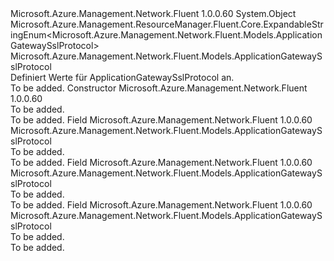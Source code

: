 <Type Name="ApplicationGatewaySslProtocol" FullName="Microsoft.Azure.Management.Network.Fluent.Models.ApplicationGatewaySslProtocol">
  <TypeSignature Language="C#" Value="public class ApplicationGatewaySslProtocol : Microsoft.Azure.Management.ResourceManager.Fluent.Core.ExpandableStringEnum&lt;Microsoft.Azure.Management.Network.Fluent.Models.ApplicationGatewaySslProtocol&gt;" />
  <TypeSignature Language="ILAsm" Value=".class public auto ansi beforefieldinit ApplicationGatewaySslProtocol extends Microsoft.Azure.Management.ResourceManager.Fluent.Core.ExpandableStringEnum`1&lt;class Microsoft.Azure.Management.Network.Fluent.Models.ApplicationGatewaySslProtocol&gt;" />
  <TypeSignature Language="DocId" Value="T:Microsoft.Azure.Management.Network.Fluent.Models.ApplicationGatewaySslProtocol" />
  <TypeSignature Language="VB.NET" Value="Public Class ApplicationGatewaySslProtocol&#xA;Inherits ExpandableStringEnum(Of ApplicationGatewaySslProtocol)" />
  <TypeSignature Language="F#" Value="type ApplicationGatewaySslProtocol = class&#xA;    inherit ExpandableStringEnum&lt;ApplicationGatewaySslProtocol&gt;" />
  <AssemblyInfo>
    <AssemblyName>Microsoft.Azure.Management.Network.Fluent</AssemblyName>
    <AssemblyVersion>1.0.0.60</AssemblyVersion>
  </AssemblyInfo>
  <Base>
    <BaseTypeName>System.Object</BaseTypeName>
    <BaseTypeName FrameworkAlternate="azure-dotnet">Microsoft.Azure.Management.ResourceManager.Fluent.Core.ExpandableStringEnum&lt;Microsoft.Azure.Management.Network.Fluent.Models.ApplicationGatewaySslProtocol&gt;</BaseTypeName>
    <BaseTypeArguments>
      <BaseTypeArgument TypeParamName="!0">Microsoft.Azure.Management.Network.Fluent.Models.ApplicationGatewaySslProtocol</BaseTypeArgument>
    </BaseTypeArguments>
  </Base>
  <Interfaces />
  <Docs>
    <summary>
            Definiert Werte für ApplicationGatewaySslProtocol an.
            </summary>
    <remarks>To be added.</remarks>
  </Docs>
  <Members>
    <Member MemberName=".ctor">
      <MemberSignature Language="C#" Value="public ApplicationGatewaySslProtocol ();" />
      <MemberSignature Language="ILAsm" Value=".method public hidebysig specialname rtspecialname instance void .ctor() cil managed" />
      <MemberSignature Language="DocId" Value="M:Microsoft.Azure.Management.Network.Fluent.Models.ApplicationGatewaySslProtocol.#ctor" />
      <MemberSignature Language="VB.NET" Value="Public Sub New ()" />
      <MemberType>Constructor</MemberType>
      <AssemblyInfo>
        <AssemblyName>Microsoft.Azure.Management.Network.Fluent</AssemblyName>
        <AssemblyVersion>1.0.0.60</AssemblyVersion>
      </AssemblyInfo>
      <Parameters />
      <Docs>
        <summary>To be added.</summary>
        <remarks>To be added.</remarks>
      </Docs>
    </Member>
    <Member MemberName="TlsV1_0">
      <MemberSignature Language="C#" Value="public static readonly Microsoft.Azure.Management.Network.Fluent.Models.ApplicationGatewaySslProtocol TlsV1_0;" />
      <MemberSignature Language="ILAsm" Value=".field public static initonly class Microsoft.Azure.Management.Network.Fluent.Models.ApplicationGatewaySslProtocol TlsV1_0" />
      <MemberSignature Language="DocId" Value="F:Microsoft.Azure.Management.Network.Fluent.Models.ApplicationGatewaySslProtocol.TlsV1_0" />
      <MemberSignature Language="VB.NET" Value="Public Shared ReadOnly TlsV1_0 As ApplicationGatewaySslProtocol " />
      <MemberSignature Language="F#" Value=" staticval mutable TlsV1_0 : Microsoft.Azure.Management.Network.Fluent.Models.ApplicationGatewaySslProtocol" Usage="Microsoft.Azure.Management.Network.Fluent.Models.ApplicationGatewaySslProtocol.TlsV1_0" />
      <MemberType>Field</MemberType>
      <AssemblyInfo>
        <AssemblyName>Microsoft.Azure.Management.Network.Fluent</AssemblyName>
        <AssemblyVersion>1.0.0.60</AssemblyVersion>
      </AssemblyInfo>
      <ReturnValue>
        <ReturnType>Microsoft.Azure.Management.Network.Fluent.Models.ApplicationGatewaySslProtocol</ReturnType>
      </ReturnValue>
      <Docs>
        <summary>To be added.</summary>
        <remarks>To be added.</remarks>
      </Docs>
    </Member>
    <Member MemberName="TlsV1_1">
      <MemberSignature Language="C#" Value="public static readonly Microsoft.Azure.Management.Network.Fluent.Models.ApplicationGatewaySslProtocol TlsV1_1;" />
      <MemberSignature Language="ILAsm" Value=".field public static initonly class Microsoft.Azure.Management.Network.Fluent.Models.ApplicationGatewaySslProtocol TlsV1_1" />
      <MemberSignature Language="DocId" Value="F:Microsoft.Azure.Management.Network.Fluent.Models.ApplicationGatewaySslProtocol.TlsV1_1" />
      <MemberSignature Language="VB.NET" Value="Public Shared ReadOnly TlsV1_1 As ApplicationGatewaySslProtocol " />
      <MemberSignature Language="F#" Value=" staticval mutable TlsV1_1 : Microsoft.Azure.Management.Network.Fluent.Models.ApplicationGatewaySslProtocol" Usage="Microsoft.Azure.Management.Network.Fluent.Models.ApplicationGatewaySslProtocol.TlsV1_1" />
      <MemberType>Field</MemberType>
      <AssemblyInfo>
        <AssemblyName>Microsoft.Azure.Management.Network.Fluent</AssemblyName>
        <AssemblyVersion>1.0.0.60</AssemblyVersion>
      </AssemblyInfo>
      <ReturnValue>
        <ReturnType>Microsoft.Azure.Management.Network.Fluent.Models.ApplicationGatewaySslProtocol</ReturnType>
      </ReturnValue>
      <Docs>
        <summary>To be added.</summary>
        <remarks>To be added.</remarks>
      </Docs>
    </Member>
    <Member MemberName="TlsV1_2">
      <MemberSignature Language="C#" Value="public static readonly Microsoft.Azure.Management.Network.Fluent.Models.ApplicationGatewaySslProtocol TlsV1_2;" />
      <MemberSignature Language="ILAsm" Value=".field public static initonly class Microsoft.Azure.Management.Network.Fluent.Models.ApplicationGatewaySslProtocol TlsV1_2" />
      <MemberSignature Language="DocId" Value="F:Microsoft.Azure.Management.Network.Fluent.Models.ApplicationGatewaySslProtocol.TlsV1_2" />
      <MemberSignature Language="VB.NET" Value="Public Shared ReadOnly TlsV1_2 As ApplicationGatewaySslProtocol " />
      <MemberSignature Language="F#" Value=" staticval mutable TlsV1_2 : Microsoft.Azure.Management.Network.Fluent.Models.ApplicationGatewaySslProtocol" Usage="Microsoft.Azure.Management.Network.Fluent.Models.ApplicationGatewaySslProtocol.TlsV1_2" />
      <MemberType>Field</MemberType>
      <AssemblyInfo>
        <AssemblyName>Microsoft.Azure.Management.Network.Fluent</AssemblyName>
        <AssemblyVersion>1.0.0.60</AssemblyVersion>
      </AssemblyInfo>
      <ReturnValue>
        <ReturnType>Microsoft.Azure.Management.Network.Fluent.Models.ApplicationGatewaySslProtocol</ReturnType>
      </ReturnValue>
      <Docs>
        <summary>To be added.</summary>
        <remarks>To be added.</remarks>
      </Docs>
    </Member>
  </Members>
</Type>
